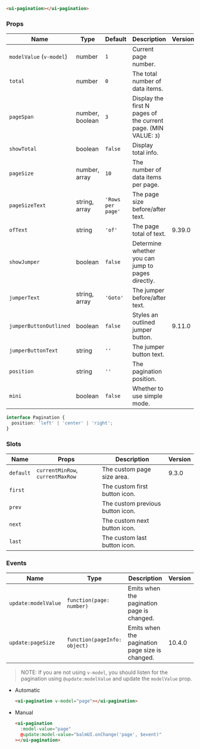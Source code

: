 ```html
<ui-pagination></ui-pagination>
```

### Props

| Name                     | Type            | Default           | Description                                                     | Version |
| ------------------------ | --------------- | ----------------- | --------------------------------------------------------------- | ------- |
| `modelValue` (`v-model`) | number          | `1`               | Current page number.                                            |         |
| `total`                  | number          | `0`               | The total number of data items.                                 |         |
| `pageSpan`               | number, boolean | `3`               | Display the first N pages of the current page. (MIN VALUE: `3`) |         |
| `showTotal`              | boolean         | `false`           | Display total info.                                             |         |
| `pageSize`               | number, array   | `10`              | The number of data items per page.                              |         |
| `pageSizeText`           | string, array   | `'Rows per page'` | The page size before/after text.                                |         |
| `ofText`                 | string          | `'of'`            | The page total of text.                                         | 9.39.0  |
| `showJumper`             | boolean         | `false`           | Determine whether you can jump to pages directly.               |         |
| `jumperText`             | string, array   | `'Goto'`          | The jumper before/after text.                                   |         |
| `jumperButtonOutlined`   | boolean         | `false`           | Styles an outlined jumper button.                               | 9.11.0  |
| `jumperButtonText`       | string          | `''`              | The jumper button text.                                         |         |
| `position`               | string          | `''`              | The pagination position.                                        |         |
| `mini`                   | boolean         | `false`           | Whether to use simple mode.                                     |         |

```ts
interface Pagination {
  position: 'left' | 'center' | 'right';
}
```

### Slots

| Name      | Props                            | Description                      | Version |
| --------- | -------------------------------- | -------------------------------- | ------- |
| `default` | `currentMinRow`, `currentMaxRow` | The custom page size area.       | 9.3.0   |
| `first`   |                                  | The custom first button icon.    |         |
| `prev`    |                                  | The custom previous button icon. |         |
| `next`    |                                  | The custom next button icon.     |         |
| `last`    |                                  | The custom last button icon.     |         |

### Events

| Name                | Type                         | Description                                     | Version |
| ------------------- | ---------------------------- | ----------------------------------------------- | ------- |
| `update:modelValue` | `function(page: number)`     | Emits when the pagination page is changed.      |         |
| `update:pageSize`   | `function(pageInfo: object)` | Emits when the pagination page size is changed. | 10.4.0  |

> NOTE: If you are not using `v-model`, you should listen for the pagination using `@update:modelValue` and update the `modelValue` prop.

- Automatic

  ```html
  <ui-pagination v-model="page"></ui-pagination>
  ```

- Manual

  ```html
  <ui-pagination
    :model-value="page"
    @update:model-value="balmUI.onChange('page', $event)"
  ></ui-pagination>
  ```
